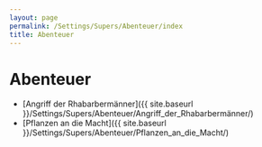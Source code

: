 ```yaml
---
layout: page
permalink: /Settings/Supers/Abenteuer/index
title: Abenteuer
---
```


# Abenteuer

- [Angriff der Rhabarbermänner]({{ site.baseurl }}/Settings/Supers/Abenteuer/Angriff_der_Rhabarbermänner/)
- [Pflanzen an die Macht]({{ site.baseurl }}/Settings/Supers/Abenteuer/Pflanzen_an_die_Macht/)
